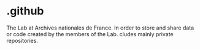 # .github
The Lab at Archives nationales de France. In order to store and share data or code created by the members of the Lab. cludes mainly private repositories. 
